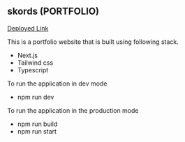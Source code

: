 ## skords (PORTFOLIO)

[Deployed Link](https://skords.netlify.app)

This is a portfolio website that is built using following stack.

- Next.js
- Tailwind css
- Typescript

To run the application in dev mode

- npm run dev

To run the application in the production mode

- npm run build
- npm run start
